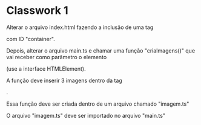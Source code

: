 # Classwork 1

Alterar o arquivo index.html fazendo a inclusão de uma tag <main> com ID "container".

Depois, alterar o arquivo main.ts e chamar uma função "criaImagens()" que vai receber como parâmetro o elemento <main> (use a interface HTMLElement).

A função deve inserir 3 imagens dentro da tag <main>.

Essa função deve ser criada dentro de um arquivo chamado "imagem.ts"

O arquivo "imagem.ts" deve ser importado no arquivo "main.ts"